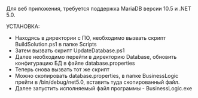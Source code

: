 Для веб приложения, требуется поддержка MariaDB версии 10.5 и .NET 5.0.

УСТАНОВКА:
- Находясь в директории с ПО, необходимо вызвать скрипт BuildSolution.ps1 в папке Scripts
- Затем вызвать скрипт UpdateDatabase.ps1
- Далее необходимо перейти в директорию Database, обновить конфигурацию БД в файле database.properties
- Теперь снова вызвать тот же скрипт
- Можно скопировать database.properties, в папке BusinessLogic прейти в /bin/debug/net5.0, вставить туда скопированный файл. 
- Далее запустить исполняемый файл программы - BusinessLogic.exe
